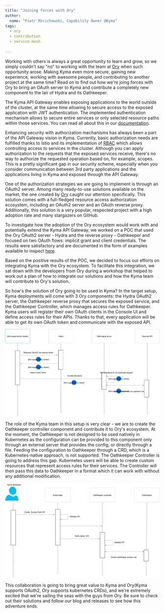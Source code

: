 ```yaml
---
title: "Joining forces with Ory"
author:
  name: "Piotr Mścichowski, Capability Owner @Kyma"
tags:
  - ory
  - contribution
  - service-mesh  
  
---
```


Working with others is always a great opportunity to learn and grow, so we simply couldn't say "no" to working with the team at [Ory](https://www.ory.sh/) when such opportunity arose. Making Kyma even more secure, gaining new experience, working with awesome people, and contributing to another project at the same time? Read on to find out how we're joing forces with Ory to bring an OAuth server to Kyma and contribute a completely new component to the lair of Hydra and its Oathkeeper. 

<!-- overview -->

The Kyma API Gateway enables exposing applications to the world outside of the cluster, at the same time allowing to secure access to the exposed application with JWT authentication. The implemented authentication mechanism allows to secure entire services or only selected resource paths within those services. You can read all about this in our [documentation](https://kyma-project.io/docs/components/api-gateway/). 

Enhancing security with authorization mechanisms has always been a part of the API Gateway vision in Kyma. Currently, basic authorization needs are fulfilled thanks to Istio and its implementation of [RBAC](https://istio.io/docs/reference/config/authorization/istio.rbac.v1alpha1/) which allows controlling access to services in the cluster. Although you can apply authorization to the requests that the exposed services receive, there's no way to authorize the requested operation based on, for example, scopes. 
This is a pretty significant gap in our security scheme, especially when you consider communication between 3rd party applications and the applications living in Kyma and exposed through the API Gateway. 

One of the authorization strategies we are going to implement is through an OAuth2 server. Among many ready-to-use solutions available on the market, the one created by [Ory](https://ory.sh) caught our attention specifically. This solution comes with a full-fledged resource access authorization ecosystem, including an OAuth2 server and an OAuth reverse proxy. Additionally, this solution is a very popular, respected project with a high adoption rate and many stargazers on GitHub.

To investigate how the adoption of the Ory ecosystem would work with and potentially extend the Kyma API Gateway, we worked on a POC that used the Ory OAuth2 server - Hydra and the reverse proxy - Oathkeeper and focused on two OAuth flows: implicit grant and client credentials. The results were satisfactory and are documented in the form of examples available to inspect [here](https://github.com/kyma-incubator/examples/tree/master/ory-hydra/scenarios).

Based on the positive results of the POC, we decided to focus our efforts on integrating Kyma with the Ory ecosystem. To facilitate this integration, we sat down with the developers from Ory during a workshop that helped to work out a plan of how to integrate our solutions and how the Kyma team will contribute to Ory's solution. 

So how's the solution of Ory going to be used in Kyma? In the target setup, Kyma deployments will come with 3 Ory components: the Hydra OAuth2 server, the Oathkeeper reverse proxy that secures the exposed service, and the Oathkeeper Controller, which manages access rules for Oathkeeper. Kyma users will register their own OAuth clients in the Console UI and define access rules for their APIs. Thanks to that, every application will be able to get its own OAuth token and communicate with the exposed API. 

![Oauth2 flow in API Gateway](./oathkeeper-gateway.svg)

The role of the Kyma team in this setup is very clear - we are to create the Oathkeeper controller component and contribute it to Ory's ecosystem. 
At the moment, the Oathkeeper is not designed to be used natively in Kubernetes as the configuration can be provided to this component only through an external server that provides the config, or directly through a file. Feeding the configuration to Oathkeeper through a CRD, which is a Kubernetes-native approach, is not supported. The Oathkeeper Controller is going to address this gap. Kubernetes users will be able to create custom resources that represent access rules for their services. The Controller will then pass this data to Oathkeeper in a format which it can work with without any additional modification.

![Register access rule](./controller.svg)

This collaboration is going to bring great value to Kyma and Ory(Kyma supports OAuth2, Ory supports kubernetes CRDs), and we're extremely excited that we're sailing the seas with the guys from Ory. Be sure to check out their solutions and follow our blog and releases to see how this adventure ends. 
